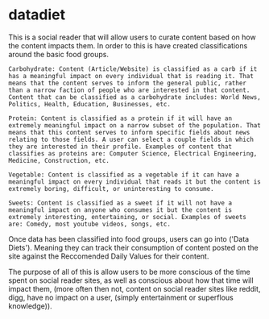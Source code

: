 datadiet
========
This is a social reader that will allow users to curate content based on how the content impacts them. In order to this is have created classifications around the basic food groups. 

	Carbohydrate: Content (Article/Website) is classified as a carb if it has a meaningful impact on every individual that is reading it. That means that the content serves to inform the general public, rather than a narrow faction of people who are interested in that content. Content that can be classified as a carbohydrate includes: World News, Politics, Health, Education, Businesses, etc. 

	Protein: Content is classified as a protein if it will have an extremely meaningful impact on a narrow subset of the population. That means that this content serves to inform specific fields about news relating to those fields. A user can select a couple fields in which they are interested in their profile. Examples of content that classifies as proteins are: Computer Science, Electrical Engineering, Medicine, Construction, etc. 

	Vegetable: Content is classified as a vegetable if it can have a meaningful impact on every individual that reads it but the content is extremely boring, difficult, or uninteresting to consume. 

	Sweets: Content is classified as a sweet if it will not have a meaningful impact on anyone who consumes it but the content is extremely interesting, entertaining, or social. Examples of sweets are: Comedy, most youtube videos, songs, etc. 

Once data has been classified into food groups, users can go into ('Data Diets'). Meaning they can track their consumption of content posted on the site against the Reccomended Daily Values for their content. 

The purpose of all of this is allow users to be more conscious of the time spent on social reader sites, as well as conscious about how that time will impact them, (more often then not, content on social reader sites like reddit, digg, have no impact on a user, (simply entertainment or superflous knowledge)).

